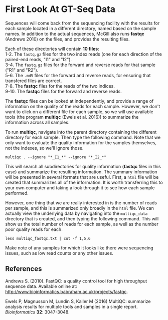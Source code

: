 # First Look At GT-Seq Data

Sequences will come back from the sequencing facility with the results for each sample located in a different directory, named based on the sample names. In addition to the actual sequences, McGill also runs **fastqc** (Andrews 2010) on the files, and provides the resulting files.

Each of these directories will contain **10 files**:     
    1-2. The `fastq.gz` files for the two index reads (one for each direction of the paired-end reads, "I1" and "I2").     
    3-4. The `fastq.gz` files for the forward and reverse reads for that sample ("R1" and "R2").     
    5-6. The `.md5` files for the forward and reverse reads, for ensuring that transfered files are correct.     
    7-8. The **fastqc** files for the reads of the two indices.     
    9-10. The **fastqc** files for the forward and reverse reads.      

The **fastqc** files can be looked at independently, and provide a range of information on the quality of the reads for each sample. However, we don't want to click on a different file for each sample, so we will use available tools (the program **multiqc** (Ewels et al. 2016)) to summarize the information across all samples. 

To run **multiqc**, navigate into the parent directory containing the different directory for each sample. Then type the following command. Note that we only want to evaluate the quality information for the samples themselves, not the indexes, so we'll ignore those.
```
multiqc . --ignore "*_I1_*" --ignore "*_I2_*"
```

This will search all subdirectories for quality information (**fastqc** files in this case) and summarize the resulting information. The summary information will be presented in several formats that are useful. First, a `html` file will be created that summarizes all of the information. It is worth transferring this to your own computer and taking a look through it to see how each sample performed. 

However, one thing that we are really interested in is the number of reads per sample, and this is summarized only broadly in the `html` file. We can actually view the underlying data by navigating into the `multiqc_data` directory that is created, and then typing the following command. This will show us the total number of reads for each sample, as well as the number poor quality reads for each.
```
less multiqc_fastqc.txt | cut -f 1,5,6
```

Make note of any samples for which it looks like there were sequencing issues, such as low read counts or any other issues.


## References
Andrews S. (2010). FastQC: a quality control tool for high throughput sequence data. Available online at: http://www.bioinformatics.babraham.ac.uk/projects/fastqc.

Ewels P, Magnusson M, Lundin S, Kaller M (2016) MultiQC: summarize analysis results for multiple tools and samples in a single report. *Bioinformatics* **32**: 3047-3048.
